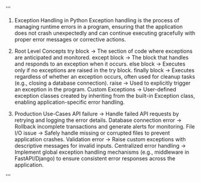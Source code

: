 '''
1. Exception Handling in Python
Exception handling is the process of managing runtime errors in a program, 
ensuring that the application does not crash unexpectedly and can continue executing gracefully with 
proper error messages or corrective actions.


2. Root Level Concepts
try block → The section of code where exceptions are anticipated and monitored.
except block → The block that handles and responds to an exception when it occurs.
else block → Executes only if no exceptions are raised in the try block.
finally block → Executes regardless of whether an exception occurs, often used for cleanup tasks (e.g., closing a database connection).
raise → Used to explicitly trigger an exception in the program.
Custom Exceptions → User-defined exception classes created by inheriting from the built-in Exception class, enabling application-specific error handling.


3. Production Use-Cases
API failure → Handle failed API requests by retrying and logging the error details.
Database connection error → Rollback incomplete transactions and generate alerts for monitoring.
File I/O issue → Safely handle missing or corrupted files to prevent application crashes.
Validation error → Raise custom exceptions with descriptive messages for invalid inputs.
Centralized error handling → Implement global exception handling mechanisms (e.g., middleware in FastAPI/Django) to ensure consistent error responses across the application.

'''


